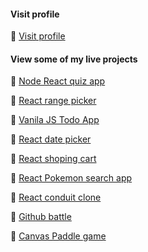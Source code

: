 #### Visit profile
📎 [Visit profile](https://github.com/sajan1231)

#### View some of my live projects

📎 [Node React quiz app](https://node-react-quiz-app.netlify.com)


📎 [React range picker](https://react-range-picker.netlify.com/)


📎 [Vanila JS Todo App](https://vanilla-js-todo-app.netlify.com/)

📎 [React date picker](https://react-date-picker.netlify.com/)

📎 [React shoping cart](https://react-shoping-car.netlify.com/)


📎 [React Pokemon search app](https://pokymon-search.netlify.com/)


📎 [React conduit clone](https://react-conduit-clone.netlify.com/)


📎 [Github battle](https://github-user-battle.netlify.com/)


📎 [Canvas Paddle game](https://vanila-js-paddle-game.netlify.com/)

